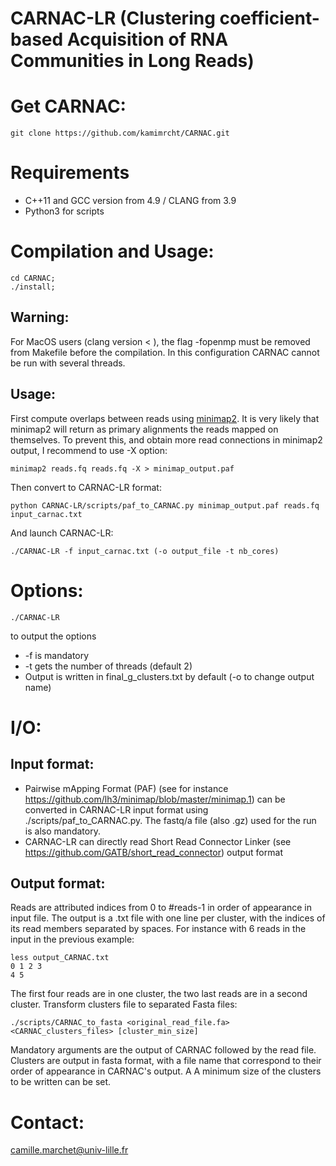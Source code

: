 CARNAC-LR (Clustering coefficient-based Acquisition of RNA Communities in Long Reads)
====================================================================

# Get CARNAC:

	git clone https://github.com/kamimrcht/CARNAC.git

# Requirements
* C++11 and GCC version from 4.9 / CLANG from 3.9
* Python3 for scripts

# Compilation and Usage:

	cd CARNAC;
	./install;

## Warning:

For MacOS users (clang version < ), the flag -fopenmp must be removed from Makefile before the compilation. In this configuration CARNAC cannot be run with several threads.



## Usage:
First compute overlaps between reads using [minimap2](https://github.com/lh3/minimap2). 
It is very likely that minimap2 will return as primary alignments the reads mapped on themselves. To prevent this, and obtain more read connections in minimap2 output, I recommend to use -X option:

	minimap2 reads.fq reads.fq -X > minimap_output.paf

Then convert to CARNAC-LR format:

	python CARNAC-LR/scripts/paf_to_CARNAC.py minimap_output.paf reads.fq input_carnac.txt

And launch CARNAC-LR:

	./CARNAC-LR -f input_carnac.txt (-o output_file -t nb_cores)

# Options:

	./CARNAC-LR
to output the options
* -f is mandatory
* -t gets the number of threads (default 2)
* Output is written in final_g_clusters.txt by default (-o to change output name)
	
	
# I/O:

## Input format:
* Pairwise mApping Format (PAF) (see for instance https://github.com/lh3/minimap/blob/master/minimap.1) can be converted in CARNAC-LR input format using ./scripts/paf_to_CARNAC.py. The fastq/a file (also .gz) used for the run is also mandatory.
* CARNAC-LR can directly read Short Read Connector Linker (see https://github.com/GATB/short_read_connector) output format

## Output format:

Reads are attributed indices from 0 to #reads-1 in order of appearance in input file.
The output is a .txt file with one line per cluster, with the indices of its read members separated by spaces.
For instance with 6 reads in the input in the previous example:

	less output_CARNAC.txt
	0 1 2 3
	4 5

The first four reads are in one cluster, the two last reads are in a second cluster.
Transform clusters file to separated Fasta files:


	./scripts/CARNAC_to_fasta <original_read_file.fa> <CARNAC_clusters_files> [cluster_min_size]

Mandatory arguments are the output of CARNAC followed by the read file. Clusters are output in fasta format, with a file name that correspond to their order of appearance in CARNAC's output. A A minimum size of the clusters to be written can be set.


# Contact:

camille.marchet@univ-lille.fr
